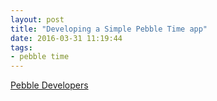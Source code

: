```yaml
---
layout: post
title: "Developing a Simple Pebble Time app"
date: 2016-03-31 11:19:44
tags:
- pebble time
---
```


[Pebble Developers](https://developer.pebble.com/)
